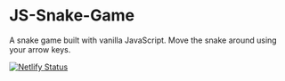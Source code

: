 # JS-Snake-Game

A snake game built with vanilla JavaScript.
Move the snake around using your arrow keys.

[![Netlify Status](https://api.netlify.com/api/v1/badges/ba70b06a-c059-4c23-8e8e-72705a0467ea/deploy-status)](https://app.netlify.com/sites/mysnakegamejs/deploys)
